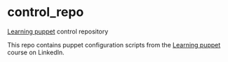 # control_repo
[Learning puppet](https://www.linkedin.com/learning/learning-puppet) control repository

This repo contains puppet configuration scripts from the [Learning puppet](https://www.linkedin.com/learning/learning-puppet) course on LinkedIn.
